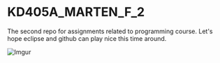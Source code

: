 # KD405A_MARTEN_F_2
The second repo for assignments related to programming course. Let's hope eclipse and github can play nice this time around.

![Imgur](http://imgur.com/NwKcLca)
